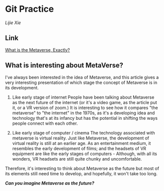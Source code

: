 # Git Practice #
_Lijie Xie_

## Link ##
[What is the Metaverse, Exactly?](https://www.wired.com/story/what-is-the-metaverse/)


## What is interesting about MetaVerse? ##

I've always been interested in the idea of Metaverse, and this article gives a very interesting presentation of which stage the concept of Metaverse is in its development. 

1. Like early stage of internet 
People have been talking about Metaverse as the next future of the internet (or it's a video game, as the article put it, or a VR version of zoom.) It is interesting to see how it compares "the metaverse" to "the internet" in the 1970s, as it's a developing idea and technology that's at its infancy but has the potential in shifting the ways people connect with each other. 

2. Like early stage of computer / cinema 
The technology associated with metaverse is virtual reality. Just like Metaverse, the development of virtual reality is still at an earlier age. As an entertainment medium, it resembles the early development of films; and the headsets of VR equipment are like the early stages of computers -  Although, with all its wonders, VR headsets are still quite chunky and uncomfortable. 

Therefore, it's interesting to think about Metaverse as the future but most of its elements still need time to develop, and hopefully, it won't take too long. 

***Can you imagine Metaverse as the future?***

